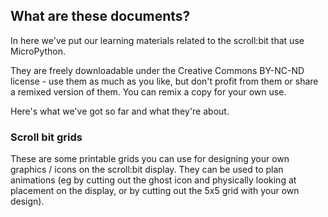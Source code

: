 ## What are these documents?

In here we've put our learning materials related to the scroll:bit that use MicroPython.

They are freely downloadable under the Creative Commons BY-NC-ND license - use them as much as you like, but don't profit from them or share a remixed version of them. You can remix a copy for your own use.

Here's what we've got so far and what they're about.

### Scroll bit grids

These are some printable grids you can use for designing your own graphics / icons on the scroll:bit display. They can be used to plan animations (eg by cutting out the ghost icon and physically looking at placement on the display, or by cutting out the 5x5 grid with your own design).
